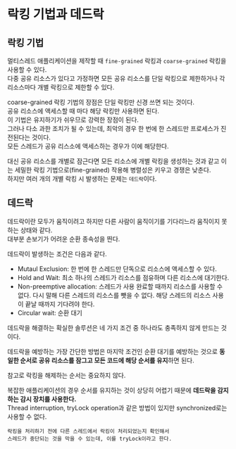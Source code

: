 # 락킹 기법과 데드락
## 락킹 기법
멀티스레드 애플리케이션을 제작할 때 `fine-grained` 락킹과 `coarse-grained` 락킹을 사용할 수 있다.  
다중 공유 리소스가 있다고 가정하면 모든 공유 리소스를 단일 락킹으로 제한하거나 각 리소스마다 개별 락킹으로 제한할 수 있다.  
  
coarse-grained 락킹 기법의 장점은 단일 락킹만 신경 쓰면 되는 것이다.  
공유 리소스에 액세스할 때 마다 해당 락킹만 사용하면 된다.  
이 기법은 유지하기가 쉬우므로 강력한 장점이 된다.  
그러나 다소 과한 조치가 될 수 있는데, 최악의 경우 한 번에 한 스레드만 프로세스가 진전된다는 것이다.  
모든 스레드가 공유 리스소에 액세스하는 경우가 이에 해당한다.  
  
대신 공유 리소스를 개별로 잠근다면 모든 리소스에 개별 락킹을 생성하는 것과 같고 이는 세밀한 락킹 기법으로(fine-grained) 작용해 병렬성은 키우고 경쟁은 낮춘다.  
하지만 여러 개의 개별 락킹 시 발생하는 문제는 `데드락`이다.  
  
## 데드락
데드락이란 모두가 움직이려고 하지만 다른 사람이 움직이기를 기다리느라 움직이지 못하는 상태와 같다.  
대부분 손보기가 어려운 순환 종속성을 띈다.  

데드락이 발생하는 조건은 다음과 같다.  
- Mutaul Exclusion: 한 번에 한 스레드만 단독으로 리소스에 액세스할 수 있다.  
- Hold and Wait: 최소 하나의 스레드가 리소스를 점유하며 다른 리소스에 대기한다.  
- Non-preemptive allocation: 스레드가 사용 완료할 때까지 리소스를 사용할 수 없다. 다시 말해 다른 스레드의 리소스를 뺏을 수 없다. 해당 스레드의 리소스 사용이 끝날 때까지 기다려야 한다.  
- Circular wait: 순환 대기  
  
데드락을 해결하는 확실한 솔루션은 네 가지 조건 중 하나라도 충족하지 않게 만드는 것이다.  
  
데드락을 예방하는 가장 간단한 방법은 마지막 조건인 순환 대기를 예방하는 것으로 **동일한 순서로 공유 리소스를 잠그고 모든 코드에 해당 순서를 유지**하면 된다.  
  
참고로 락킹을 해제하는 순서는 중요하지 않다.  
  
복잡한 애플리케이션의 경우 순서를 유지하는 것이 상당히 어렵기 때문에 **데드락을 감지하는 감시 장치를 사용한다.**  
Thread interruption, tryLock operation과 같은 방법이 있지만 synchronized로는 사용할 수 없다.
```text
락킹을 처리하기 전에 다른 스레드에서 락킹이 처리되었는지 확인해서 
스레드가 중단되는 것을 막을 수 있는데, 이를 tryLock이라고 한다.
```